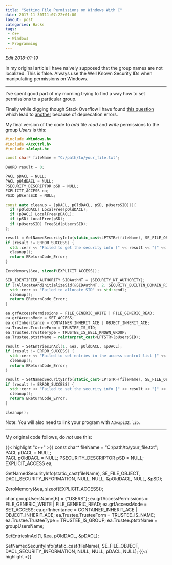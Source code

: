 ```yaml
---
title: "Setting File Permissions on Windows With C"
date: 2017-11-30T11:07:22+01:00
layout: post
categories: Hacks
tags:
 - C++
 - Windows
 - Programming
---
```


*Edit 2018-01-19*
 
In my original article I have naively supposed that the group names are not localized. This is false. Always use the Well Known Security IDs when manipulating permissions on Windows.

---

I've spent good part of my morning trying to find a way how to set permissions to a particular group.

Finally while digging though Stack Overflow I have found [this question][1] which lead to [another][2] because of deprecation errors.

[1]: https://stackoverflow.com/questions/910528/how-to-change-the-acls-from-c
[2]: https://stackoverflow.com/questions/1095745/am-i-using-setnamedsecurityinfo-incorrectly-the-acl-of-my-file-doesnt-seem-to

My final version of the code to _add_ file _read_ and _write_ permissions to the group _Users_ is this:

```c++
#include <Windows.h>
#include <AccCtrl.h>
#include <Aclapi.h>

const char* fileName = "C:/path/to/your_file.txt";

DWORD result = 0;

PACL pDACL = NULL;
PACL pOldDACL = NULL;
PSECURITY_DESCRIPTOR pSD = NULL;
EXPLICIT_ACCESS ea;
PSID pUsersSID = NULL;

const auto cleanup = [pDACL, pOldDACL, pSD, pUsersSID](){
  if (pOldDACL) LocalFree(pOldDACL);
  if (pDACL) LocalFree(pDACL);
  if (pSD) LocalFree(pSD);
  if (pUsersSID) FreeSid(pUsersSID);
};

result = GetNamedSecurityInfo(static_cast<LPTSTR>(fileName), SE_FILE_OBJECT, DACL_SECURITY_INFORMATION, NULL, NULL, &pOldDACL, NULL, &pSD);
if (result != ERROR_SUCCESS) {
  std::cerr << "Failed to get the security info [" << result << "]" << std::endl;
  cleanup();
  return EReturnCode_Error;
}

ZeroMemory(&ea, sizeof(EXPLICIT_ACCESS));

SID_IDENTIFIER_AUTHORITY SIDAuthNT = {SECURITY_NT_AUTHORITY};
if (!AllocateAndInitializeSid(&SIDAuthNT, 2, SECURITY_BUILTIN_DOMAIN_RID, DOMAIN_ALIAS_RID_USERS, 0, 0, 0, 0, 0, 0, &pUsersSID)) {
  std::cerr << "Failed to allocate SID" << std::endl;
  cleanup();
  return EReturnCode_Error;
}

ea.grfAccessPermissions = FILE_GENERIC_WRITE | FILE_GENERIC_READ;
ea.grfAccessMode = SET_ACCESS;
ea.grfInheritance = CONTAINER_INHERIT_ACE | OBJECT_INHERIT_ACE;
ea.Trustee.TrusteeForm = TRUSTEE_IS_SID;
ea.Trustee.TrusteeType = TRUSTEE_IS_WELL_KNOWN_GROUP;
ea.Trustee.ptstrName = reinterpret_cast<LPTSTR>(pUsersSID);

result = SetEntriesInAcl(1, &ea, pOldDACL, &pDACL);
if (result != ERROR_SUCCESS) {
  std::cerr << "Failed to set entries in the access control list [" << result << "]" << std::endl;
  cleanup();
  return EReturnCode_Error;
}

result = SetNamedSecurityInfo(static_cast<LPTSTR>(fileName), SE_FILE_OBJECT, DACL_SECURITY_INFORMATION, NULL, NULL, pDACL, NULL);
if (result != ERROR_SUCCESS) {
  std::cerr << "Failed to set the security info [" << result << "]" << std::endl;
  cleanup();
  return EReturnCode_Error;
}

cleanup();
```

Note: You will also need to link your program with `Advapi32.lib`.

---

My original code follows, do _not_ use this:

{{< highlight "c++" >}}
const char* fileName = "C:/path/to/your_file.txt";
PACL pDACL = NULL;    
PACL pOldDACL = NULL;
PSECURITY_DESCRIPTOR pSD = NULL;
EXPLICIT_ACCESS ea;

GetNamedSecurityInfo(static_cast<LPTSTR>(fileName), SE_FILE_OBJECT, 
                     DACL_SECURITY_INFORMATION, NULL, NULL, 
                     &pOldDACL, NULL, &pSD);

ZeroMemory(&ea, sizeof(EXPLICIT_ACCESS));

char groupUsersName[6] = {"USERS"};
ea.grfAccessPermissions = FILE_GENERIC_WRITE | FILE_GENERIC_READ;
ea.grfAccessMode = SET_ACCESS;
ea.grfInheritance = CONTAINER_INHERIT_ACE | OBJECT_INHERIT_ACE;
ea.Trustee.TrusteeForm = TRUSTEE_IS_NAME;
ea.Trustee.TrusteeType = TRUSTEE_IS_GROUP;
ea.Trustee.ptstrName = groupUsersName;

SetEntriesInAcl(1, &ea, pOldDACL, &pDACL);

SetNamedSecurityInfo(static_cast<LPTSTR>(fileName), SE_FILE_OBJECT, 
                     DACL_SECURITY_INFORMATION, NULL, NULL, pDACL, NULL);
{{</ highlight >}}

